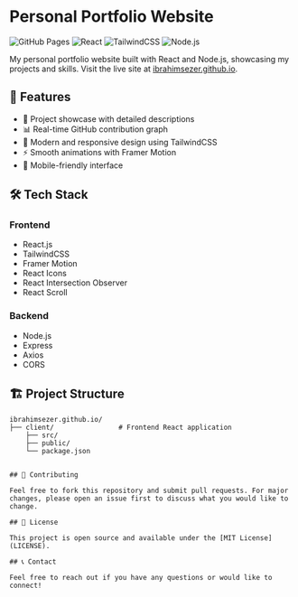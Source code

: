 # Personal Portfolio Website

![GitHub Pages](https://img.shields.io/badge/GitHub%20Pages-Deployed-success)
![React](https://img.shields.io/badge/React-18.2.0-blue)
![TailwindCSS](https://img.shields.io/badge/TailwindCSS-Latest-38B2AC)
![Node.js](https://img.shields.io/badge/Node.js-Backend-green)

My personal portfolio website built with React and Node.js, showcasing my projects and skills. Visit the live site at [ibrahimsezer.github.io](https://ibrahimsezer.github.io).

## 🚀 Features

- 💼 Project showcase with detailed descriptions
- 📊 Real-time GitHub contribution graph
- 🎨 Modern and responsive design using TailwindCSS
- ⚡ Smooth animations with Framer Motion
- 📱 Mobile-friendly interface

## 🛠️ Tech Stack

### Frontend
- React.js
- TailwindCSS
- Framer Motion
- React Icons
- React Intersection Observer
- React Scroll

### Backend
- Node.js
- Express
- Axios
- CORS

## 🏗️ Project Structure

```
ibrahimsezer.github.io/
├── client/                # Frontend React application
    ├── src/
    ├── public/
    └── package.json


## 🤝 Contributing

Feel free to fork this repository and submit pull requests. For major changes, please open an issue first to discuss what you would like to change.

## 📄 License

This project is open source and available under the [MIT License](LICENSE).

## 📞 Contact

Feel free to reach out if you have any questions or would like to connect!
